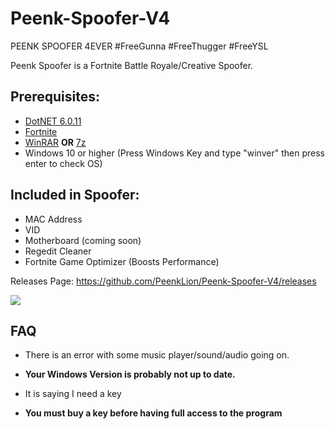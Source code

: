 # Peenk-Spoofer-V4
PEENK SPOOFER 4EVER #FreeGunna #FreeThugger #FreeYSL

Peenk Spoofer is a Fortnite Battle Royale/Creative Spoofer.

## Prerequisites:
- [DotNET 6.0.11](https://dotnet.microsoft.com/en-us/download/dotnet/thank-you/runtime-desktop-6.0.11-windows-x64-installer)
- [Fortnite](https://www.epicgames.com/fortnite/en-US/home)
- [WinRAR](https://www.win-rar.com/download.html?&L=0) **OR** [7z](https://www.7-zip.org/a/7z2201-x64.exe)
- Windows 10 or higher (Press Windows Key and type "winver" then press enter to check OS)

## Included in Spoofer:

- MAC Address
- VID
- Motherboard (coming soon)
- Regedit Cleaner
- Fortnite Game Optimizer (Boosts Performance)

Releases Page: https://github.com/PeenkLion/Peenk-Spoofer-V4/releases

![](https://i.ibb.co/b6xVmdj/ps4e-banner.png)

## FAQ

- There is an error with some music player/sound/audio going on.
- **Your Windows Version is probably not up to date.**

- It is saying I need a key
- **You must buy a key before having full access to the program**
